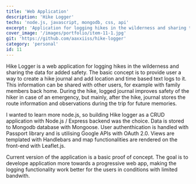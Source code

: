```yaml
---
title: 'Web Application'
description: 'Hike Logger'
techs: 'node.js, javascript, mongodb, css, api'
excerpt: 'Application for logging hikes in the wilderness and sharing the data for added safety. I chalenged myself to learn more node.js as well as Google APIs with OAuth 2.0, and Hike Logger is result of that challenge.'
cover_image: '/images/portfolio/item-11-1.jpg'
git: 'https://github.com/aaxxiiss/hike-logger'
category: 'personal'
id: 11
---
```


Hike Logger is a web application for logging hikes in the wilderness and sharing the data for added safety. The basic concept is to provide user a way to create a hike journal and add location and time based text logs to it. This information can be shared with other users, for example with family members back home. During the hike, logged journal improves safety of the hiker in case of an emergency, but mainly, after the hike, journal stores the route information and observations during the trip for future memories.

I wanted to learn more node.js, so building Hike logger as a CRUD application with Node.js / Express backend was the choice. Data is stored to Mongodb database with Mongoose. User authenthication is handled with Passport library and is utilising Google APIs with OAuth 2.0. Views are templated with Handlebars and map functionalities are rendered on the front-end with Leaflet.js.

Current version of the application is a basic proof of concept. The goal is to develope application more towards a progressive web app, making the logging functionality work better for the users in conditions with limited bandwith.
